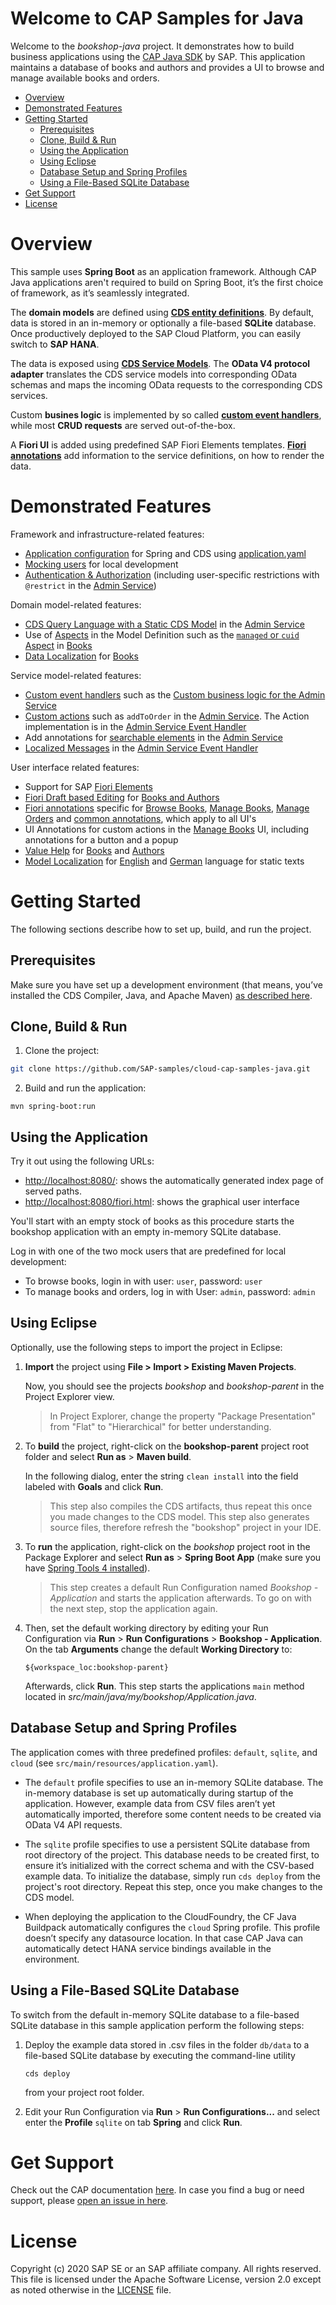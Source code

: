 <!-- omit in toc -->
# Welcome to CAP Samples for Java

Welcome to the *bookshop-java* project. It demonstrates how to build business applications using the [CAP Java SDK](https://cap.cloud.sap) by SAP. This application maintains a database of books and authors and provides a UI to browse and manage available books and orders.

- [Overview](#overview)
- [Demonstrated Features](#demonstrated-features)
- [Getting Started](#getting-started)
  - [Prerequisites](#prerequisites)
  - [Clone, Build & Run](#clone-build--run)
  - [Using the Application](#using-the-application)
  - [Using Eclipse](#using-eclipse)
  - [Database Setup and Spring Profiles](#database-setup-and-spring-profiles)
  - [Using a File-Based SQLite Database](#using-a-file-based-sqlite-database)
- [Get Support](#get-support)
- [License](#license)

# Overview

This sample uses **Spring Boot** as an application framework. Although CAP Java applications aren't required to build on Spring Boot, it’s the first choice of framework, as it’s seamlessly integrated.

The **domain models** are defined using **[CDS entity definitions](https://cap.cloud.sap/docs/cds/cdl#entity-and-type-definitions)**. By default, data is stored in an in-memory or optionally a file-based **SQLite** database. Once productively deployed to the SAP Cloud Platform, you can easily switch to **SAP HANA**.

The data is exposed using **[CDS Service Models](https://cap.cloud.sap/docs/cds/cdl#services)**. The **OData V4 protocol adapter** translates the CDS service models into corresponding OData schemas and maps the incoming OData requests to the corresponding CDS services.

Custom **busines logic** is implemented by so called **[custom event handlers](https://cap.cloud.sap/docs/get-started/in-a-nutshell#adding-custom-logic)**, while most **CRUD requests** are served out-of-the-box.

A **Fiori UI** is added using predefined SAP Fiori Elements templates. **[Fiori annotations](https://cap.cloud.sap/docs/guides/fiori/#fiori-annotations)** add information to the service definitions, on how to render the data.

# Demonstrated Features

Framework and infrastructure-related features:

- [Application configuration](https://cap.cloud.sap/docs/java/development#application-configuration) for Spring and CDS using [application.yaml](srv/src/main/resources/application.yaml)
- [Mocking users](/srv/src/main/resources/application.yaml) for local development
- [Authentication & Authorization](https://cap.cloud.sap/docs/java/advanced#security) (including user-specific restrictions with `@restrict` in the [Admin Service](/srv/admin-service.cds))

Domain model-related features:

- [CDS Query Language with a Static CDS Model](https://cap.cloud.sap/docs/java/advanced#staticmodel) in the [Admin Service](srv/src/main/java/my/bookshop/handlers/AdminServiceHandler.java)
- Use of [Aspects](https://cap.cloud.sap/docs/cds/cdl#aspects) in the Model Definition such as the [`managed` or `cuid` Aspect](https://cap.cloud.sap/docs/cds/common#common-reuse-aspects) in [Books](db/schema.cds)
- [Data Localization](https://cap.cloud.sap/docs/guides/localized-data) for [Books](db/schema.cds)

Service model-related features:

- [Custom event handlers](https://cap.cloud.sap/docs/java/provisioning-api) such as the [Custom business logic for the Admin Service](srv/src/main/java/my/bookshop/handlers/AdminServiceHandler.java)
- [Custom actions](https://cap.cloud.sap/docs/cds/cdl#actions) such as `addToOrder` in the [Admin Service](/srv/admin-service.cds). The Action implementation is in the [Admin Service Event Handler](srv/src/main/java/my/bookshop/handlers/AdminServiceHandler.java)
- Add annotations for [searchable elements](https://github.wdf.sap.corp/pages/cap/java/query-api#select) in the [Admin Service](srv/admin-service.cds)
- [Localized Messages](https://cap.cloud.sap/docs/java/provisioning-api#indicating-errors) in the [Admin Service Event Handler](srv/src/main/java/my/bookshop/handlers/AdminServiceHandler.java)

User interface related features:

- Support for SAP [Fiori Elements](https://cap.cloud.sap/docs/guides/fiori/#fiori-draft-support)
- [Fiori Draft based Editing](https://cap.cloud.sap/docs/guides/fiori/#fiori-draft-support) for [Books and Authors](srv/admin-service.cds)
- [Fiori annotations](https://cap.cloud.sap/docs/guides/fiori/#fiori-annotations) specific for [Browse Books](app/browse/fiori-service.cds), [Manage Books](app/admin/fiori-service.cds), [Manage Orders](app/orders/fiori-service.cds) and [common annotations](app/common.cds), which apply to all UI's
- UI Annotations for custom actions in the [Manage Books](app/admin/fiori-service.cds) UI, including annotations for a button and a popup
- [Value Help](https://cap.cloud.sap/docs/cds/annotations#odata) for [Books](app/orders/fiori-service.cds) and [Authors](app/common.cds)
- [Model Localization](https://cap.cloud.sap/docs/guides/i18n) for [English](app/_i18n/i18n.properties) and [German](app/_i18n/i18n_de.properties) language for static texts


# Getting Started

The following sections describe how to set up, build, and run the project.

## Prerequisites

Make sure you have set up a development environment (that means, you’ve installed the CDS Compiler, Java, and Apache Maven) [as described here](https://cap.cloud.sap/docs/java/getting-started).

## Clone, Build & Run

1.  Clone the project:

  ```bash 
  git clone https://github.com/SAP-samples/cloud-cap-samples-java.git
  ```

2. Build and run the application:

  ```
  mvn spring-boot:run
  ```

## Using the Application    

Try it out using the following URLs:
   
-  <http://localhost:8080/>: shows the automatically generated index page of served paths.
- <http://localhost:8080/fiori.html>: shows the graphical user interface

You'll start with an empty stock of books as this procedure starts the bookshop application with an empty in-memory SQLite database.

Log in with one of the two mock users that are predefined for local development:
  - To browse books, login in with user: `user`, password: `user`
  - To manage books and orders, log in with User: `admin`, password: `admin`

## Using Eclipse

Optionally, use the following steps to import the project in Eclipse:

1.  **Import** the project using **File > Import > Existing Maven Projects**.
    
    Now, you should see the projects *bookshop* and *bookshop-parent* in the Project Explorer view.

    > In Project Explorer, change the property "Package Presentation" from "Flat" to "Hierarchical" for better understanding.

2.  To **build** the project, right-click on the **bookshop-parent** project root folder and select **Run as** > **Maven build**.

    In the following dialog, enter the string `clean install` into the field labeled with **Goals** and click **Run**.

    > This step also compiles the CDS artifacts, thus repeat this once you made changes to the CDS model. This step also generates source files, therefore refresh the "bookshop" project in your IDE.

3.  To **run** the application, right-click on the *bookshop* project root in the Package Explorer and select **Run as** > **Spring Boot App** (make sure you have [Spring Tools 4 installed](https://marketplace.eclipse.org/content/spring-tools-4-aka-spring-tool-suite-4)).

    > This step creates a default Run Configuration named *Bookshop - Application* and starts the application afterwards. To go on with the next step, stop the application again.

4.  Then, set the default working directory by editing your Run Configuration via **Run** > **Run Configurations** > **Bookshop - Application**. On the tab **Arguments** change the default **Working Directory** to:

	```${workspace_loc:bookshop-parent}```

	Afterwards, click **Run**. This step starts the applications `main` method located in *src/main/java/my/bookshop/Application.java*.

## Database Setup and Spring Profiles

The application comes with three predefined profiles: `default`, `sqlite`, and `cloud` (see `src/main/resources/application.yaml`).

- The `default` profile specifies to use an in-memory SQLite database.
  The in-memory database is set up automatically during startup of the application.
  However, example data from CSV files aren’t yet automatically imported, therefore some content needs to be created via OData V4 API requests.

- The `sqlite` profile specifies to use a persistent SQLite database from root directory of the project.
  This database needs to be created first, to ensure it’s initialized with the correct schema and with the CSV-based example data.
  To initialize the database, simply run `cds deploy` from the project's root directory. Repeat this step, once you make changes to the CDS model.

- When deploying the application to the CloudFoundry, the CF Java Buildpack automatically configures the `cloud` Spring profile.
  This profile doesn’t specify any datasource location. In that case CAP Java can automatically detect HANA service bindings available in the environment.

## Using a File-Based SQLite Database

To switch from the default in-memory SQLite database to a file-based SQLite database in this sample application perform the following steps:

1.  Deploy the example data stored in .csv files in the folder ``db/data`` to a file-based SQLite database by executing the command-line utility

    ```cds deploy```

    from your project root folder.

2.  Edit your Run Configuration via **Run** > **Run Configurations...** and select enter the **Profile** `sqlite` on tab **Spring** and click **Run**.

# Get Support

Check out the CAP documentation [here](https://cap.cloud.sap).
In case you find a bug or need support, please [open an issue in here](https://github.com/SAP-samples/cloud-cap-samples-java/issues/new).

# License

Copyright (c) 2020 SAP SE or an SAP affiliate company. All rights reserved. This file is licensed under the Apache Software License, version 2.0 except as noted otherwise in the [LICENSE](LICENSE) file.
